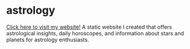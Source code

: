 # astrology

<a href="https://vaishnavigavhane.github.io/astrology/">Click here to visit my website!</a>
A static website I created that offers astrological insights, daily horoscopes, and information about stars and planets for astrology enthusiasts.
